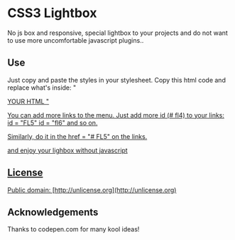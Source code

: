 # CSS3 Lightbox #

No js box and responsive, special lightbox to your projects and do not want to use more uncomfortable javascript plugins..

## Use ##

Just copy and paste the styles in your stylesheet. Copy this html code and replace what's inside:
" <a href="#_" class="resaltado overflowBox" id="fl1">
<div class = "boxResaltado">
YOUR HTML
</ div>
</ div> "

You can add more links to the menu.
Just add more id (# fl4) to your links: id = "FL5" id = "fl6" and so on.

Similarly, do it in the href = "# FL5" on the links.

and enjoy your lighbox without javascript

## License ##

Public domain: [http://unlicense.org](http://unlicense.org)

## Acknowledgements ##

Thanks to codepen.com for many kool ideas!
